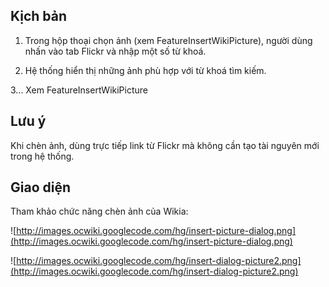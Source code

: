 ## Kịch bản ##

1. Trong hộp thoại chọn ảnh (xem FeatureInsertWikiPicture), người dùng nhấn vào tab Flickr và nhập một số từ khoá.

2. Hệ thống hiển thị những ảnh phù hợp với từ khoá tìm kiếm.

3... Xem FeatureInsertWikiPicture

## Lưu ý ##

Khi chèn ảnh, dùng trực tiếp link từ Flickr mà không cần tạo tài nguyên mới trong hệ thống.

## Giao diện ##

Tham khảo chức năng chèn ảnh của Wikia:

![http://images.ocwiki.googlecode.com/hg/insert-picture-dialog.png](http://images.ocwiki.googlecode.com/hg/insert-picture-dialog.png)

![http://images.ocwiki.googlecode.com/hg/insert-dialog-picture2.png](http://images.ocwiki.googlecode.com/hg/insert-dialog-picture2.png)